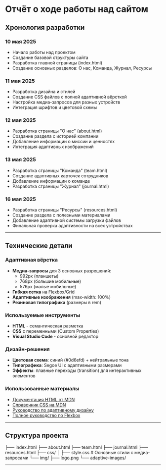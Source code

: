 # Отчёт о ходе работы над сайтом

## Хронология разработки

### 10 мая 2025
- Начало работы над проектом
- Создание базовой структуры сайта
- Разработка главной страницы (index.html)
- Создание основных разделов: О нас, Команда, Журнал, Ресурсы

### 11 мая 2025
- Разработка дизайна и стилей
- Создание CSS файлов с полной адаптивной вёрсткой
- Настройка медиа-запросов для разных устройств
- Интеграция шрифтов и цветовой схемы

### 12 мая 2025
- Разработка страницы "О нас" (about.html)
- Создание раздела с историей компании
- Добавление информации о миссии и ценностях
- Интеграция адаптивных изображений

### 13 мая 2025
- Разработка страницы "Команда" (team.html)
- Создание адаптивных карточек сотрудников
- Добавление информации о команде
- Разработка страницы "Журнал" (journal.html)

### 16 мая 2025
- Разработка страницы "Ресурсы" (resources.html)
- Создание раздела с полезными материалами
- Добавление адаптивной системы загрузки файлов
- Финальная проверка адаптивности на всех устройствах

---

## Технические детали

### Адаптивная вёрстка
- **Медиа-запросы** для 3 основных разрешений:
  - 992px (планшеты)
  - 768px (большие мобильные)
  - 576px (малые мобильные)
- **Гибкая сетка** на Flexbox/Grid
- **Адаптивные изображения** (max-width: 100%)
- **Резиновая типографика** (размеры в rem)

### Используемые инструменты
- **HTML** - семантическая разметка
- **CSS** с переменными (Custom Properties)
- **Visual Studio Code** - основной редактор

### Дизайн-решения
- **Цветовая схема**: синий (#0d6efd) + нейтральные тона
- **Типографика**: Segoe UI с адаптивными размерами
- **Эффекты**: плавные переходы (transition) для интерактивных элементов

### Использованные материалы
- [Документация HTML от MDN](https://developer.mozilla.org/ru/docs/Web/HTML)
- [Справочник CSS на MDN](https://developer.mozilla.org/ru/docs/Web/CSS)
- [Руководство по адаптивному дизайну](https://web.dev/responsive-web-design-basics/)
- [Полное руководство по Flexbox](https://css-tricks.com/snippets/css/a-guide-to-flexbox/)

---

## Структура проекта
├── index.html
├── about.html
├── team.html
├── journal.html
├── resources.html
├── css/
│ ├── style.css # Основные стили с медиа-запросами
└── img/
├── logo.png
└── adaptive-images/


---